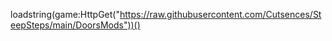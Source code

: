 



loadstring(game:HttpGet("https://raw.githubusercontent.com/Cutsences/SteepSteps/main/DoorsMods"))()
